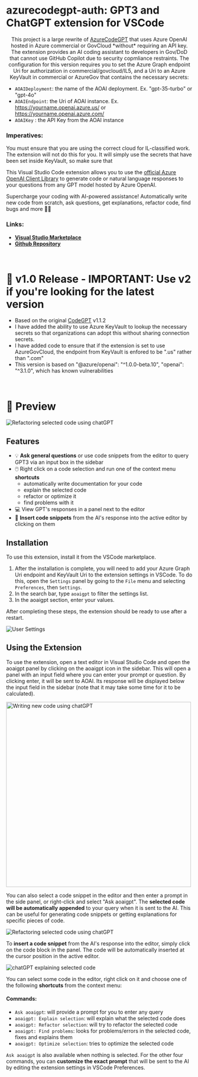 # azurecodegpt-auth: GPT3 and ChatGPT extension for VSCode

<p align="center">
This project is a large rewrite of  <a href="https://github.com/ThePush/azurecodegpt">AzureCodeGPT</a> that uses Azure OpenAI hosted in Azure commercial or GovCloud *without* requiring an API key. The extension provides an AI coding assistant to developers in Gov/DoD that cannot use GitHub Copilot due to security copmliance restraints. The configuration for this version requires you to set the Azure Graph endpoint Uri for authorization in commercial/govcloud/IL5, and a Uri to an Azure KeyVault in commercial or AzureGov that contains the necessary secrets:

- `AOAIDeployment`: the name of the AOAI deployment. Ex. "gpt-35-turbo" or "gpt-4o"	
- `AOAIEndpoint`: the Uri of AOAI instance. Ex. https://yourname.openai.azure.us/ or https://yourname.openai.azure.com/
- `AOAIKey` : the API Key from the AOAI instance
</p>

### Imperatives:
You must ensure that you are using the correct cloud for IL-classified work. The extension will not do this for you.  It will simply use the secrets that have been set inside KeyVault, so make sure that 

This Visual Studio Code extension allows you to use the [official Azure OpenAI Client Library](https://learn.microsoft.com/en-us/javascript/api/overview/azure/openai-readme?view=azure-node-preview) to generate code or natural language responses to your questions from any GPT model hosted by Azure OpenAI.

Supercharge your coding with AI-powered assistance! Automatically write new code from scratch, ask questions, get explanations, refactor code, find bugs and more 🚀✨ 


### Links:

- **[Visual Studio Marketplace](https://marketplace.visualstudio.com/items?itemName=bartonmathis.aoaigpt)**
- **[Github Repository](https://github.com/rbmathis/aoaigpt)**

<br>

# 📢 v1.0 Release - IMPORTANT: Use v2 if you're looking for the latest version

-   Based on the original <a href="https://marketplace.visualstudio.com/items?itemName=jeremysemel.azurecodegpt">CodeGPT</a> v1.1.2
-   I have added the ability to use Azure KeyVault to lookup the necessary secrets so that organizations can adopt this without sharing connection secrets.
-   I have added code to ensure that if the extension is set to use AzureGovCloud, the endpoint from KeyVault is enfored to be ".us" rather than ".com"
-   This version is based on  "@azure/openai": "^1.0.0-beta.10", "openai": "^3.1.0", which has known vulnerabilities

&nbsp;

# 🌟 Preview
<img src="examples/main.png" alt="Refactoring selected code using chatGPT"/>

## Features
- 💡 **Ask general questions** or use code snippets from the editor to query GPT3 via an input box in the sidebar
- 🖱️ Right click on a code selection and run one of the context menu **shortcuts**
	- automatically write documentation for your code
	- explain the selected code
	- refactor or optimize it
	- find problems with it
- 💻 View GPT's responses in a panel next to the editor
- 📝 **Insert code snippets** from the AI's response into the active editor by clicking on them



## Installation

To use this extension, install it from the VSCode marketplace.

1. After the installation is complete, you will need to add your Azure Graph Uri endpoint and KeyVault Uri to the extension settings in VSCode. To do this, open the `Settings` panel by going to the `File` menu and selecting `Preferences`, then `Settings`.
2. In the search bar, type `aoaigpt` to filter the settings list.
3. In the aoaigpt section, enter your values.

After completing these steps, the extension should be ready to use after a restart.

<img src="examples/userSettings.png" alt="User Settings"/>

## Using the Extension

To use the extension, open a text editor in Visual Studio Code and open the aoaigpt panel by clicking on the aoaigpt icon in the sidebar. This will open a panel with an input field where you can enter your prompt or question. By clicking enter, it will be sent to AOAI. Its response will be displayed below the input field in the sidebar (note that it may take some time for it to be calculated).

<img src="examples/create.png" alt="Writing new code using chatGPT" width="500"/>

You can also select a code snippet in the editor and then enter a prompt in the side panel, or right-click and select "Ask aoaigpt". The **selected code will be automatically appended** to your query when it is sent to the AI. This can be useful for generating code snippets or getting explanations for specific pieces of code.

<img src="examples/explain.png" alt="Refactoring selected code using chatGPT"/>

To **insert a code snippet** from the AI's response into the editor, simply click on the code block in the panel. The code will be automatically inserted at the cursor position in the active editor.

<img src="examples/refactor.png" alt="chatGPT explaining selected code"/>

You can select some code in the editor, right click on it and choose one of the following **shortcuts** from the context menu:
#### Commands:
- `Ask aoaigpt`: will provide a prompt for you to enter any query
- `aoaigpt: Explain selection`: will explain what the selected code does
- `aoaigpt: Refactor selection`: will try to refactor the selected code
- `aoaigpt: Find problems`: looks for problems/errors in the selected code, fixes and explains them
- `aoaigpt: Optimize selection`: tries to optimize the selected code

`Ask aoaigpt` is also available when nothing is selected. For the other four commands, you can **customize the exact prompt** that will be sent to the AI by editing the extension settings in VSCode Preferences.

